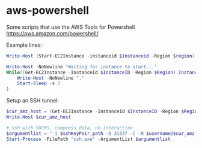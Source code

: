 # aws-powershell
Some scripts that use the AWS Tools for Powershell https://aws.amazon.com/powershell/

Example lines:
```powershell
Write-Host (Start-EC2Instance -instanceid $instanceid -Region $region).InstanceId

Write-Host -NoNewline "Waiting for instance to start..."
While((Get-EC2Instance -InstanceId $InstanceID -Region $Region).Instances[0].State.Name -ne 'running'){
    Write-Host -NoNewline "."
    Start-Sleep -s 3
}
```

Setup an SSH tunnel:

```powershell
$cur_amz_host = (Get-EC2Instance -InstanceId $InstanceID -Region $Region).Instances[0].PublicDnsName
Write-Host $cur_amz_host

# ssh with SOCKS, compress data, no interaction
$argumentlist = "-i $sshKeyPair_path -D 31337 -C -N $username@$cur_amz_host"
Start-Process -FilePath "ssh.exe" -ArgumentList $argumentlist
```

